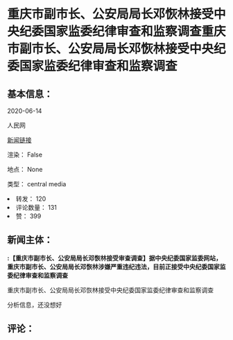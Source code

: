 <html>
 <body>
  <h1 id="title">
   重庆市副市长、公安局局长邓恢林接受中央纪委国家监委纪律审查和监察调查重庆市副市长、公安局局长邓恢林接受中央纪委国家监委纪律审查和监察调查
  </h1>
  <div id="basic_info">
   <h2 id="default h2">
    基本信息：
   </h2>
   <p id="time">
    2020-06-14
   </p>
   <p id="author">
    人民网
   </p>
   <p id="src">
    <a href="https://weibo.cn/comment/J6Cukktfi">
     新闻链接
    </a>
   </p>
   <p id="is_rendered">
    渲染： False
   </p>
   <p id="location">
    地点： None
   </p>
   <p id="news_type">
    类型： central media
   </p>
  </div>
  <div id="attrs">
   <li id_no="repost">
    转发： 120
   </li>
   <li id_no="comment_number">
    评论数量： 131
   </li>
   <li id_no="attitude">
    赞： 399
   </li>
  </div>
  <div id="article">
   <h2 id="default h2">
    新闻主体：
   </h2>
   <p id="lead">
    <strong>
     :【重庆市副市长、公安局局长邓恢林接受审查调查】据中央纪委国家监委网站，重庆市副市长、公安局局长邓恢林涉嫌严重违纪违法，目前正接受中央纪委国家监委纪律审查和监察调查
    </strong>
   </p>
   <div id="main_text">
    <p id="paragraph_1">
     重庆市副市长、公安局局长邓恢林接受中央纪委国家监委纪律审查和监察调查
    </p>
   </div>
  </div>
  <div id="analyse_info">
   分析信息，还没想好
  </div>
  <div id="comments">
   <h2 id="default h2">
    评论：
   </h2>
  </div>
 </body>
</html>